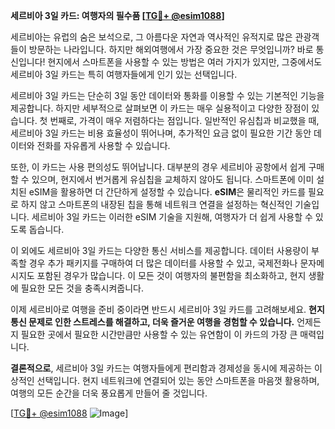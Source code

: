 **세르비아 3일 카드: 여행자의 필수품 [[TG💪+ @esim1088](https://t.me/s/esim1088)]**

세르비아는 유럽의 숨은 보석으로, 그 아름다운 자연과 역사적인 유적지로 많은 관광객들이 방문하는 나라입니다. 하지만 해외여행에서 가장 중요한 것은 무엇입니까? 바로 통신입니다! 현지에서 스마트폰을 사용할 수 있는 방법은 여러 가지가 있지만, 그중에서도 세르비아 3일 카드는 특히 여행자들에게 인기 있는 선택입니다.

세르비아 3일 카드는 단순히 3일 동안 데이터와 통화를 이용할 수 있는 기본적인 기능을 제공합니다. 하지만 세부적으로 살펴보면 이 카드는 매우 실용적이고 다양한 장점이 있습니다. 첫 번째로, 가격이 매우 저렴하다는 점입니다. 일반적인 유심칩과 비교했을 때, 세르비아 3일 카드는 비용 효율성이 뛰어나며, 추가적인 요금 없이 필요한 기간 동안 데이터와 전화를 자유롭게 사용할 수 있습니다.

또한, 이 카드는 사용 편의성도 뛰어납니다. 대부분의 경우 세르비아 공항에서 쉽게 구매할 수 있으며, 현지에서 번거롭게 유심칩을 교체하지 않아도 됩니다. 스마트폰에 이미 설치된 eSIM을 활용하면 더 간단하게 설정할 수 있습니다. **eSIM**은 물리적인 카드를 필요로 하지 않고 스마트폰의 내장된 칩을 통해 네트워크 연결을 설정하는 혁신적인 기술입니다. 세르비아 3일 카드는 이러한 eSIM 기술을 지원해, 여행자가 더 쉽게 사용할 수 있도록 돕습니다.

이 외에도 세르비아 3일 카드는 다양한 통신 서비스를 제공합니다. 데이터 사용량이 부족할 경우 추가 패키지를 구매하여 더 많은 데이터를 사용할 수 있고, 국제전화나 문자메시지도 포함된 경우가 많습니다. 이 모든 것이 여행자의 불편함을 최소화하고, 현지 생활에 필요한 모든 것을 충족시켜줍니다.

이제 세르비아로 여행을 준비 중이라면 반드시 세르비아 3일 카드를 고려해보세요. **현지 통신 문제로 인한 스트레스를 해결하고, 더욱 즐거운 여행을 경험할 수 있습니다.** 언제든지 필요한 곳에서 필요한 시간만큼만 사용할 수 있는 유연함이 이 카드의 가장 큰 매력입니다.

**결론적으로**, 세르비아 3일 카드는 여행자들에게 편리함과 경제성을 동시에 제공하는 이상적인 선택입니다. 현지 네트워크에 연결되어 있는 동안 스마트폰을 마음껏 활용하며, 여행의 모든 순간을 더욱 풍요롭게 만들어 줄 것입니다.

[[TG💪+ @esim1088](https://t.me/s/esim1088) ![Image](https://i.postimg.cc/Y0z9fWf4/image.png)]